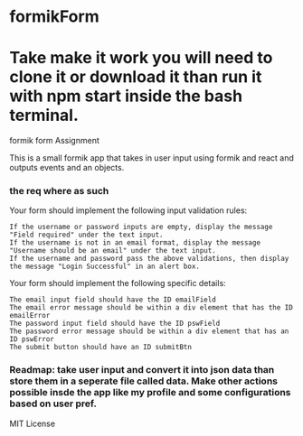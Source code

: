 # formikForm
# Take make it work you will need to clone it or download it than run it with npm start inside the bash terminal.
<p>formik form Assignment</p>
<p>This is a small formik app that takes in user input using formik and react and outputs events and an objects.</p>
<h3>the req where as such</h3>
<p>Your form should implement the following input validation rules:

    If the username or password inputs are empty, display the message "Field required" under the text input.
    If the username is not in an email format, display the message "Username should be an email" under the text input.
    If the username and password pass the above validations, then display the message "Login Successful" in an alert box.

Your form should implement the following specific details:

    The email input field should have the ID emailField
    The email error message should be within a div element that has the ID emailError
    The password input field should have the ID pswField
    The password error message should be within a div element that has an ID pswError
    The submit button should have an ID submitBtn
</p>
<h3>Readmap: take user input and convert it into json data than store them in a seperate file called data. Make other actions possible insde the app like my profile and some configurations based on user pref.</h3>
<p>MIT License</p>
